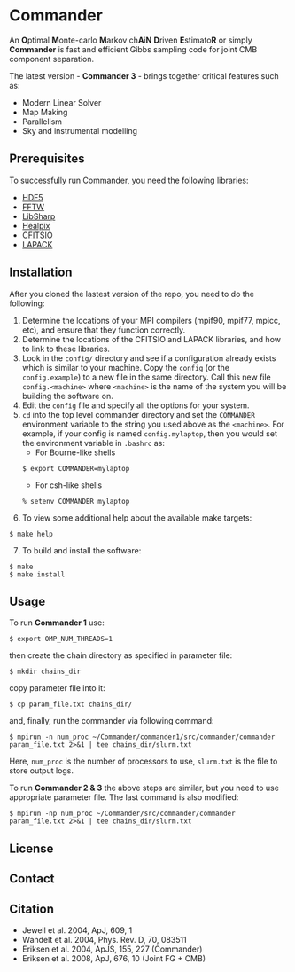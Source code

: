 # Commander

An **O**ptimal **M**onte-carlo **M**arkov ch**A**i**N** **D**riven **E**stimato**R** or simply **Commander** is fast and efficient Gibbs sampling code for joint CMB component separation.

The latest version - **Commander 3** - brings together critical features such as:

- Modern Linear Solver
- Map Making
- Parallelism
- Sky and instrumental modelling

## Prerequisites

To successfully run Commander, you need the following libraries:

- [HDF5](https://www.hdfgroup.org/)
- [FFTW](http://www.fftw.org/)
- [LibSharp](https://github.com/Libsharp/libsharp)
- [Healpix](https://healpix.sourceforge.io/)
- [CFITSIO](https://heasarc.gsfc.nasa.gov/fitsio/)
- [LAPACK](http://www.netlib.org/lapack/)

## Installation

After you cloned the lastest version of the repo, you need to do the following:

1. Determine the locations of your MPI compilers (mpif90, mpif77, mpicc, etc), and ensure that they function correctly.
2. Determine the locations of the CFITSIO and LAPACK libraries, and how to link to these libraries.
3. Look in the `config/` directory and see if a configuration already exists which is similar to your machine.  Copy the `config` (or the `config.example`) to a new file in the same directory.  Call this new file `config.<machine>` where `<machine>` is the name of the system you will be building the software on.
4. Edit the `config` file and specify all the options for your system.
5. `cd` into the top level commander directory and set the `COMMANDER` environment variable to the string you used above as the `<machine>`.  For example, if your config is named `config.mylaptop`, then you would set the environment variable in `.bashrc` as:
    - For Bourne-like shells
    ```
    $ export COMMANDER=mylaptop
    ```
    - For csh-like shells 
    ```
    % setenv COMMANDER mylaptop
    ```
6. To view some additional help about the available make targets:
```
$ make help
```
7. To build and install the software:
```
$ make
$ make install
```

## Usage

To run **Commander 1** use:
```
$ export OMP_NUM_THREADS=1
```
then create the chain directory as specified in parameter file:
```
$ mkdir chains_dir
```
copy parameter file into it:
```
$ cp param_file.txt chains_dir/ 
```
and, finally, run the commander via following command:
```
$ mpirun -n num_proc ~/Commander/commander1/src/commander/commander param_file.txt 2>&1 | tee chains_dir/slurm.txt
```
Here, `num_proc` is the number of processors to use, `slurm.txt` is the file to store output logs.

To run **Commander 2 & 3** the above steps are similar, but you need to use appropriate parameter file. The last command is also modified:
```
$ mpirun -np num_proc ~/Commander/src/commander/commander param_file.txt 2>&1 | tee chains_dir/slurm.txt
```

## License


## Contact


## Citation

- Jewell et al. 2004, ApJ, 609, 1                            
- Wandelt et al. 2004, Phys. Rev. D, 70, 083511
- Eriksen et al. 2004, ApJS, 155, 227 (Commander)
- Eriksen et al. 2008, ApJ, 676, 10  (Joint FG + CMB) 

